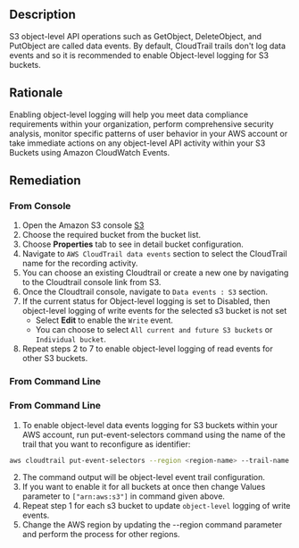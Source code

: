 ## Description

S3 object-level API operations such as GetObject, DeleteObject, and PutObject are called data events. By default, CloudTrail trails don't log data events and so it is recommended to enable Object-level logging for S3 buckets.

## Rationale

Enabling object-level logging will help you meet data compliance requirements within your organization, perform comprehensive security analysis, monitor specific patterns of user behavior in your AWS account or take immediate actions on any object-level API activity within your S3 Buckets using Amazon CloudWatch Events.

## Remediation

### From Console

1. Open the Amazon S3 console [S3](https://console.aws.amazon.com/s3/)
2. Choose the required bucket from the bucket list.
3. Choose **Properties** tab to see in detail bucket configuration.
4. Navigate to `AWS CloudTrail data events` section to select the CloudTrail name for the recording activity.
5. You can choose an existing Cloudtrail or create a new one by navigating to the Cloudtrail console link from S3.
6. Once the Cloudtrail console, navigate to `Data events : S3`  section.
7. If the current status for Object-level logging is set to Disabled, then object-level logging of write events for the selected s3 bucket is not set
   - Select **Edit** to enable the `Write` event.
   - You can choose to select `All current and future S3 buckets` or `Individual bucket`.
8. Repeat steps 2 to 7 to enable object-level logging of read events for other S3 buckets.

### From Command Line

### From Command Line

1. To enable object-level data events logging for S3 buckets within your AWS account, run put-event-selectors command using the name of the trail that you want to reconfigure as identifier:

```bash
aws cloudtrail put-event-selectors --region <region-name> --trail-name <trail-name> --event-selectors '[{ "ReadWriteType": "WriteOnly", "IncludeManagementEvents":true, "DataResources": [{ "Type": "AWS::S3::Object", "Values": ["arn:aws:s3:::<s3-bucket-name>/"] }] }]'
```

2. The command output will be object-level event trail configuration.
3. If you want to enable it for all buckets at once then change Values parameter to `["arn:aws:s3"]` in command given above.
4. Repeat step 1 for each s3 bucket to update `object-level` logging of write events.
5. Change the AWS region by updating the --region command parameter and perform the process for other regions.